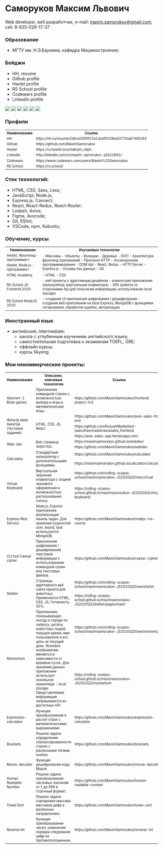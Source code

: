 # Саморуков Максим Львович
Web developer, веб разработчик,
e-mail: maxim.samorukov@gmail.com,
cell: 8-925-026-17-37

### Образование
- МГТУ им. Н.Э.Баумана, кафедра Машиностроения;

### Бейджи
- HH, resume
- Github profile
- Hexlet profile
- RS School profile
- Codewars profile
- LinkedIn profile

<img src="https://img.shields.io/static/v1?label=HH&message=Resume&color=red&style=flat-square&link=https://hh.ru/resume/5dbce090ff07a13a4f0039ed1f735a674f6363&link=https://hh.ru/resume/5dbce090ff07a13a4f0039ed1f735a674f6363">

<img src="https://img.shields.io/static/v1?label=Github&message=Profile&logo=#181717&color=red&style=for-the-badge&link=https://github.com/MaximSamorukov&link=https://github.com/MaximSamorukov">

<img src="https://img.shields.io/static/v1?label=HH&message=Resume&color=red&style=flat-square&link=https://hh.ru/resume/5dbce090ff07a13a4f0039ed1f735a674f6363&link=https://hh.ru/resume/5dbce090ff07a13a4f0039ed1f735a674f6363">

<img src="https://img.shields.io/static/v1?label=HH&message=Resume&color=red&style=flat-square&link=https://hh.ru/resume/5dbce090ff07a13a4f0039ed1f735a674f6363&link=https://hh.ru/resume/5dbce090ff07a13a4f0039ed1f735a674f6363">

<img src="https://img.shields.io/static/v1?label=HH&message=Resume&color=red&style=flat-square&link=https://hh.ru/resume/5dbce090ff07a13a4f0039ed1f735a674f6363&link=https://hh.ru/resume/5dbce090ff07a13a4f0039ed1f735a674f6363">

<img src="https://img.shields.io/static/v1?label=HH&message=Resume&color=red&style=flat-square&link=https://hh.ru/resume/5dbce090ff07a13a4f0039ed1f735a674f6363&link=https://hh.ru/resume/5dbce090ff07a13a4f0039ed1f735a674f6363">

### Профили
<table style="font-size: 80%" width="100%">
    <tr>
      <th>Наименование</th>
      <th>Ссылка</th>
    </tr>
    <tr>
      <td>HH</td>
      <td>https://hh.ru/resume/5dbce090ff07a13a4f0039ed1f735a674f6363</td>
    </tr>
    <tr>
      <td>Github</td>
      <td>https://github.com/MaximSamorukov</td>
    </tr>
    <tr>
      <td>Hexlet</td>
      <td>https://ru.hexlet.io/u/maksim_ralph</td>
    </tr>
    <tr>
      <td>LinkedIn</td>
      <td>http://linkedin.com/in/maxim-samorukov-a2b10691/</td>
    </tr>
    <tr>
      <td>Codewars</td>
      <td>https://www.codewars.com/users/Maxim%20Samorukov</td>
    </tr>
    <tr>
      <td>RS School</td>
      <td>https://rs.school/</td>
    </tr>
</table>

### Стек технологий:
- HTML, CSS, Sass, Less;
- JavaScript, Node.js;
- Express.js, Connect;
- React, React-Redux, React-Router;
- Lodash, Axios;
- Figma, Avocode;
- Git, ESlint;
- VSCode, npm, Kubuntu;

### Обучение, курсы

  <table style="font-size: 80%" width="100%">
    <tr>
      <th>Наименование</th>
      <th>Изучаемые технологии</th>
    </tr>
    <tr>
      <td>Hexlet, Фронтенд-программист</td>
      <td rowspan="2">
        - Массивы
        - Объекты
        - Функции
        - Деревья
        - ООП
        - Архитектура фронтенд приложений
        - Протокол HTTP
        - Ассинхронное программирование
        - DOM Api
        - React, Redux
        - HTTP Server
        - Express.js
        - Основы баз данных
        - Git
      </td>
    </tr>
    <tr>
      <td>Hexlet, Node.js-программист</td>
    </tr>
    <tr>
      <td>HTML Academy</td>
      <td>
        - HTML
        - CSS
      </td>
    </tr>
    <tr>
      <td>RS School JS Frontend 2020</td>
      <td>
        - веб проекты с адаптивным дизайном
        - клиентские приложения (калькулятор, виртуальная клавиатура)
        - SPA (работа со сторонними Api для получения информации; использование local storage)
      </td>
    </tr>
    <tr>
      <td>RS School NodeJS 2020</td>
      <td>
        - создание cli приложения шифрования / дешифрования
        - создание веб приложения на базе Express, MongoDB с функциями логирования, обработки ошибок, авторизации
      </td>
    </tr>
  </table>

### Иностранный язык
- английский, Intermediate:
  - школа с углубенным изучением английского языка;
  - самостоятельная подготовка к экзаменам TOEFL, GRE;
  - оффлайн курсы;
  - курсы Skyeng.


### Мои некоммерческие проекты:
  <table style="font-size: 80%" width="100%">
    <tr>
      <th>Наименование</th>
      <th>Описание, ключевые технологии</th>
      <th>Ссылка</th>
    </tr>
    <tr>
      <td>Хекслет-1 Brain games</td>
      <td>Приложение командной строки с возможностью выбора и игры в математические игры.</td>
      <td>https://github.com/MaximSamorukov/frontend-project-lvl1</td>
    </tr>
    <tr>
      <td rowspan="3">Фильтр авиа билетов (тестовое задание)</td>
      <td rowspan="3">HTML, CSS, JS, React.</td>
      <td>https://github.com/MaximSamorukov/avia-sales-front-end</td>
    </tr>
    <tr>
      <td>https://github.com/KosyanMedia/test-tasks/tree/master/aviasales_frontend</td>
    </tr>
    <tr>
      <td>https://avia-sales-app.herokuapp.com/</td>
    </tr>
    <tr>
      <td rowspan="2">Web-dev</td>
      <td rowspan="2">Веб страница (верстка).</td>
      <td>https://maximsamorukov.github.io/webdev/</td>
    </tr>
    <tr>
      <td>https://github.com/MaximSamorukov/webdev</td>
    </tr>
    <tr>
      <td rowspan="2">Calculator</td>
      <td rowspan="2">Стандартный калькулятор с дополнительными функциями.</td>
      <td>https://github.com/MaximSamorukov/calculator</td>
    </tr>
        <tr>
      <td>https://maximsamorukov.github.io/calculator/calculator/</td>
    </tr>
    <tr>
      <td rowspan="2">Virtual Keyboard</td>
      <td rowspan="2">Виртуальная экранная клавиатура с опцией звукового оформления и возможностью распознования голоса.</td>
      <td>https://github.com/rolling-scopes-school/maximsamorukov-JS2020Q3/tree/virtual</td>
    </tr>
    <tr>
      <td>https://rolling-scopes-school.github.io/maximsamorukov-JS2020Q3/virtual-keyboard/</td>
    </tr>
    <tr>
      <td>Express Rest Service</td>
      <td>Node.js, Express приложение реализующее панель задач. Для хранения сущностей user, board, task используется MongoDB.</td>
      <td>https://github.com/MaximSamorukov/nodejs-rss-course</td>
    </tr>
    <tr>
      <td>CLI tool Caesar cipher</td>
      <td>Приложения шифрования / дешифрования текстовой информации с использованием командной сроки или текстовых файлов.</td>
      <td>https://github.com/MaximSamorukov/caesar-cipher</td>
    </tr>
    <tr>
      <td rowspan="2">Shelter</td>
      <td rowspan="2">Страницы адаптивного веб сайта приюта для животных. Применяется HTML, CSS, JS. Готовность 50%.</td>
      <td>https://github.com/rolling-scopes-school/maximsamorukov-JS2020Q3/tree/shelter</td>
    </tr>
        <tr>
      <td>https://rolling-scopes-school.github.io/maximsamorukov-JS2020Q3/shelter/pages/main/</td>
    </tr>
    <tr>
      <td rowspan="2">Momentum</td>
      <td rowspan="2">Приложение, показывающее погоду в городе по запросу, цитаты известных людей, текущее время, имя пользователя и его цель на текущий день. Фоновое изображение меняется в зависимости от времени суток. Для хранения данных приложение использует локальное хранилище - local storage. Представляемая информация запрашивается из доступных API.</td>
      <td>https://github.com/rolling-scopes-school/maximsamorukov-JS2020Q3/tree/momentum</td>
    </tr>
        <tr>
      <td>https://rolling-scopes-school.github.io/maximsamorukov-JS2020Q3/momentum</td>
    </tr>
    <tr>
      <td>Expression-calculator</td>
      <td>Функция преобразования и расчет строк с математическими выражениями</td>
      <td>https://github.com/MaximSamorukov/expression-calculator</td>
    </tr>
    <tr>
      <td>Brackets</td>
      <td>Решена задача определения сбалансированности строки с различными типами скобок.</td>
      <td>https://github.com/MaximSamorukov/brackets</td>
    </tr>
    <tr>
      <td>Morse-decoder</td>
      <td>Функция дешифрования кода Морзе.</td>
      <td>https://github.com/MaximSamorukov/morse-decoder</td>
    </tr>
    <tr>
      <td>Human Readable Number</td>
      <td>Решена задача преобразования числовых значений от 1 до 999 в строчный формат.</td>
      <td>https://github.com/MaximSamorukov/human-readable-number</td>
    </tr>
    <tr>
      <td>Towel Sort</td>
      <td>Решена задача сортировки массива массивов цифр в различных направлениях.</td>
      <td>https://github.com/MaximSamorukov/towel-sort</td>
    </tr>
    <tr>
      <td>Reverse Int</td>
      <td>Функция преобразования чесел, изменение порядка следования цифр на противоположенное.</td>
      <td>https://github.com/MaximSamorukov/reverse-int</td>
    </tr>
  </table>

